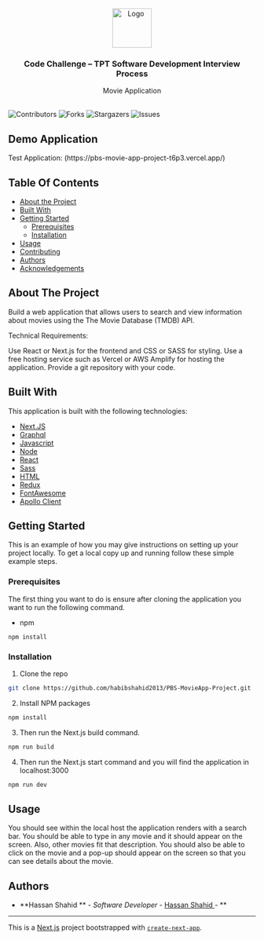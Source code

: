 <br/>
<p align="center">
  <a href="https://github.com/habibshahid2013/PBS-MovieApp-Project">
    <img src="https://logos-world.net/wp-content/uploads/2022/02/PBS-Logo.png" alt="Logo" width="80" height="80">
  </a>

  <h3 align="center">Code Challenge – TPT Software Development Interview Process</h3>

  <p align="center">
    Movie Application
    <br/>
    <br/>
  </p>
</p>

![Contributors](https://img.shields.io/github/contributors/habibshahid2013/PBS-MovieApp-Project?color=dark-green) ![Forks](https://img.shields.io/github/forks/habibshahid2013/PBS-MovieApp-Project?style=social) ![Stargazers](https://img.shields.io/github/stars/habibshahid2013/PBS-MovieApp-Project?style=social) ![Issues](https://img.shields.io/github/issues/habibshahid2013/PBS-MovieApp-Project) 

 ## Demo Application

<p align="left">
Test Application:
(https://pbs-movie-app-project-t6p3.vercel.app/)
</p>

## Table Of Contents

* [About the Project](#about-the-project)
* [Built With](#built-with)
* [Getting Started](#getting-started)
  * [Prerequisites](#prerequisites)
  * [Installation](#installation)
* [Usage](#usage)
* [Contributing](#contributing)
* [Authors](#authors)
* [Acknowledgements](#acknowledgements)

## About The Project

Build a web application that allows users to search and view information about movies using the The Movie Database (TMDB) API.

Technical Requirements:

Use React or Next.js for the frontend and CSS or SASS for styling.
Use a free hosting service such as Vercel or AWS Amplify for hosting the application.
Provide a git repository with your code.

## Built With

This application is built with the following technologies:


* [Next.JS]()
* [Graphql]()
* [Javascript](https://www.javascript.com/)
* [Node](https://nodejs.org/en)
* [React](https://react.dev/)
* [Sass](https://sass-lang.com/)
* [HTML](https://www.w3schools.com/html/)
* [Redux](https://redux.js.org/)
* [FontAwesome](https://fontawesome.com/)
* [Apollo Client](https://www.apollographql.com/docs/react/)

## Getting Started

This is an example of how you may give instructions on setting up your project locally.
To get a local copy up and running follow these simple example steps.

### Prerequisites

The first thing you want to do is ensure after cloning the application you want to run the following command. 

* npm

```
npm install
```

### Installation

 1. Clone the repo

```sh
git clone https://github.com/habibshahid2013/PBS-MovieApp-Project.git
```

2. Install NPM packages

```sh
npm install
```

3. Then run the Next.js build command. 

```sh
npm run build
```

4. Then run the Next.js start command and you will find the application in localhost:3000

```sh
npm run dev
```

## Usage

You should see within the local host the application renders with a search bar. You should be able to type in any movie and it should appear on the screen. Also, other movies fit that description. You should also be able to click on the movie and a pop-up should appear on the screen so that you can see details about the movie. 

## Authors

* **Hassan Shahid ** - *Software Developer* - [Hassan Shahid ]() - **

---------------------------------------------------------
This is a [Next.js](https://nextjs.org/) project bootstrapped with [`create-next-app`](https://github.com/vercel/next.js/tree/canary/packages/create-next-app).